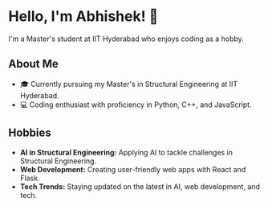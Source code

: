 # Hello, I'm Abhishek! 👋

I'm a  Master's student at IIT Hyderabad who enjoys coding as a hobby.

## About Me
- 🎓 Currently pursuing my Master's in Structural Engineering at IIT Hyderabad.
- 💻 Coding enthusiast with proficiency in Python, C++, and JavaScript.

## Hobbies
- **AI in Structural Engineering:** Applying AI to tackle challenges in Structural Engineering.
- **Web Development:** Creating user-friendly web apps with React and Flask.
- **Tech Trends:** Staying updated on the latest in AI, web development, and tech.

